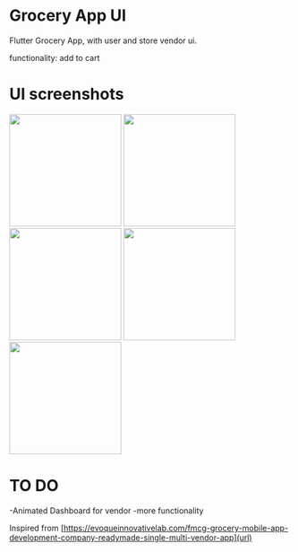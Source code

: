 # Grocery App UI

Flutter Grocery App, with user and store vendor ui.

functionality: add to cart

# UI screenshots
<div>
<img src="https://user-images.githubusercontent.com/56411093/154490835-be11eeba-f2cf-4278-89ec-23241c6a84f8.png" height=200>
<img src="https://user-images.githubusercontent.com/56411093/154490845-c79789ff-3e3c-4907-b059-a476aa226b68.png" height=200>
<img src="https://user-images.githubusercontent.com/56411093/154490855-feeec8ae-0a3a-4966-8a39-dd8b01e8560c.png" height=200>
<img src="https://user-images.githubusercontent.com/56411093/154490872-612ca6ff-e4b0-47fb-8c86-bbada93808e9.png" height=200>
<img src="https://user-images.githubusercontent.com/56411093/154490802-4329f3bd-6442-489b-801e-557afca9d06d.png" height=200>

</div>

# TO DO
-Animated Dashboard for vendor
-more functionality

Inspired from [https://evoqueinnovativelab.com/fmcg-grocery-mobile-app-development-company-readymade-single-multi-vendor-app](url)
